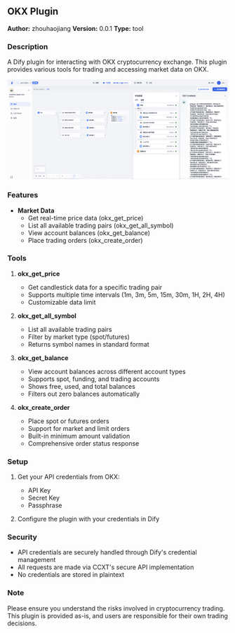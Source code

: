 ## OKX Plugin

**Author:** zhouhaojiang
**Version:** 0.0.1
**Type:** tool

### Description

A Dify plugin for interacting with OKX cryptocurrency exchange. This plugin provides various tools for trading and accessing market data on OKX.

![image](./_assets/demo.png)

### Features

- **Market Data**
  - Get real-time price data (okx_get_price)
  - List all available trading pairs (okx_get_all_symbol)
  - View account balances (okx_get_balance)
  - Place trading orders (okx_create_order)

### Tools

1. **okx_get_price**
   - Get candlestick data for a specific trading pair
   - Supports multiple time intervals (1m, 3m, 5m, 15m, 30m, 1H, 2H, 4H)
   - Customizable data limit

2. **okx_get_all_symbol**
   - List all available trading pairs
   - Filter by market type (spot/futures)
   - Returns symbol names in standard format

3. **okx_get_balance**
   - View account balances across different account types
   - Supports spot, funding, and trading accounts
   - Shows free, used, and total balances
   - Filters out zero balances automatically

4. **okx_create_order**
   - Place spot or futures orders
   - Support for market and limit orders
   - Built-in minimum amount validation
   - Comprehensive order status response

### Setup

1. Get your API credentials from OKX:
   - API Key
   - Secret Key
   - Passphrase

2. Configure the plugin with your credentials in Dify
### Security

- API credentials are securely handled through Dify's credential management
- All requests are made via CCXT's secure API implementation
- No credentials are stored in plaintext

### Note

Please ensure you understand the risks involved in cryptocurrency trading. This plugin is provided as-is, and users are responsible for their own trading decisions.



